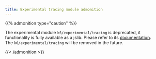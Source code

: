 ```yaml
---
title: Experimental tracing module admonition
---
```


{{% admonition type="caution" %}}

The experimental module `k6/experimental/tracing` is deprecated, it functionality is fully available as a jslib. Please refer to its [documentation](https://grafana.com/docs/k6/<K6_VERSION>/javascript-api/jslib/http-instrumentation-tempo/). The `k6/experimental/tracing` will be removed in the future.

{{< /admonition >}}
